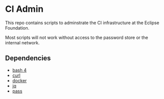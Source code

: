 # CI Admin

This repo contains scripts to adminstrate the CI infrastructure at the Eclipse Foundation.

Most scripts will not work without access to the password store or the internal network.

## Dependencies

* [bash 4](https://www.gnu.org/software/bash/)
* [curl](https://curl.se/)
* [docker](https://www.docker.com)
* [jq](https://stedolan.github.io/jq/)
* [pass](https://www.passwordstore.org)
